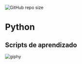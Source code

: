 ![GitHub repo size](https://img.shields.io/github/repo-size/joaovilar/Python)
# Python
## Scripts de aprendizado

![giphy](https://user-images.githubusercontent.com/7052988/213477605-b9eb2e38-a33b-4a16-995e-0834adfbcf92.gif)
